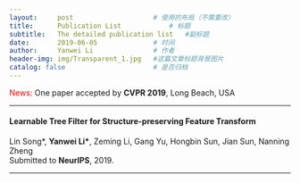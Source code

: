 ```yaml
---
layout:     post   				    # 使用的布局（不需要改）
title:      Publication List	        # 标题 
subtitle:   The detailed publication list   #副标题
date:       2019-06-05 				# 时间
author:     Yanwei Li				# 作者
header-img: img/Transparent_1.jpg 	#这篇文章标题背景图片
catalog: false 						# 是否归档
---
```


<span style="color:red"> News:</span> One paper accepted by **CVPR 2019**, Long Beach, USA  
<hr>

#### Learnable Tree Filter for Structure-preserving Feature Transform  
Lin Song\*, **Yanwei Li\***, Zeming Li, Gang Yu, Hongbin Sun, Jian Sun, Nanning Zheng  
Submitted to **NeurIPS**, 2019.   
<hr>